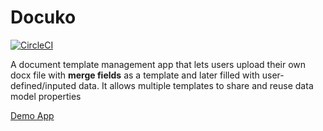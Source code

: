 # Docuko

[![CircleCI](https://circleci.com/gh/neume/docuko/tree/master.svg?style=svg)](https://circleci.com/gh/neume/docuko/tree/master)

A document template management app that lets users upload their own docx file with **merge fields** as a template and later filled with user-defined/inputed data.
It allows multiple templates to share and reuse data model properties

[Demo App](https://docuko.apps.valerosjoseph.com/)
